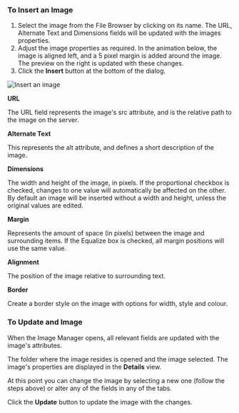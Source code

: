 ### To Insert an Image

1. Select the image from the File Browser by clicking on its name. The URL, Alternate Text and Dimensions fields will be updated with the images properties.
2. Adjust the image properties as required. In the animation below, the image is aligned left, and a 5 pixel margin is added around the image. The preview on the right is updated with these changes.
3. Click the **Insert** button at the bottom of the dialog.

![Insert an image](https://cdn.joomlacontenteditor.net/images/docs/imgmanager/image-manager-insert.gif)

**URL**

The URL field represents the image's src attribute, and is the relative path to the image on the server.

**Alternate Text**

This represents the alt attribute, and defines a short description of the image.

<a id="dimensions">**Dimensions**</a>

The width and height of the image, in pixels. If the proportional checkbox is checked, changes to one value will automatically be affected on the other. By default an image will be inserted without a width and height, unless the original values are edited.

**Margin**

Represents the amount of space (in pixels) between the image and surrounding items. If the Equalize box is checked, all margin positions will use the same value.

**Alignment**

The position of the image relative to surrounding text.

**Border**

Create a border style on the image with options for width, style and colour.

### To Update and Image

When the Image Manager opens, all relevant fields are updated with the image's attributes.

The folder where the image resides is opened and the image selected. The image's properties are displayed in the **Details** view.

At this point you can change the image by selecting a new one (follow the steps above) or alter any of the fields in any of the tabs.

Click the **Update** butto<span style="line-height: 1.3em;">n to update the image with the changes.</span>